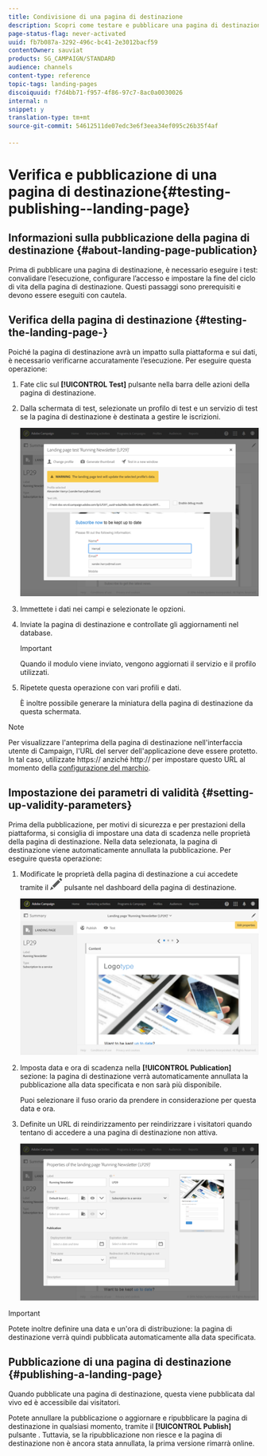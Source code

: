 ```yaml
---
title: Condivisione di una pagina di destinazione
description: Scopri come testare e pubblicare una pagina di destinazione in Adobe Campaign.
page-status-flag: never-activated
uuid: fb7b087a-3292-496c-bc41-2e3012bacf59
contentOwner: sauviat
products: SG_CAMPAIGN/STANDARD
audience: channels
content-type: reference
topic-tags: landing-pages
discoiquuid: f7d4bb71-f957-4f86-97c7-8ac0a0030026
internal: n
snippet: y
translation-type: tm+mt
source-git-commit: 54612511de07edc3e6f3eea34ef095c26b35f4af

---
```



# Verifica e pubblicazione di una pagina di destinazione{#testing-publishing--landing-page}

## Informazioni sulla pubblicazione della pagina di destinazione {#about-landing-page-publication}

Prima di pubblicare una pagina di destinazione, è necessario eseguire i test: convalidare l’esecuzione, configurare l’accesso e impostare la fine del ciclo di vita della pagina di destinazione. Questi passaggi sono prerequisiti e devono essere eseguiti con cautela.

## Verifica della pagina di destinazione {#testing-the-landing-page-}

Poiché la pagina di destinazione avrà un impatto sulla piattaforma e sui dati, è necessario verificarne accuratamente l’esecuzione. Per eseguire questa operazione:

1. Fate clic sul **[!UICONTROL Test]** pulsante nella barra delle azioni della pagina di destinazione.
1. Dalla schermata di test, selezionate un profilo di test e un servizio di test se la pagina di destinazione è destinata a gestire le iscrizioni.

   ![](assets/lp_test_2.png)

1. Immettete i dati nei campi e selezionate le opzioni.
1. Inviate la pagina di destinazione e controllate gli aggiornamenti nel database.

   >[!IMPORTANT]
   >
   >Quando il modulo viene inviato, vengono aggiornati il servizio e il profilo utilizzati.

1. Ripetete questa operazione con vari profili e dati.

   È inoltre possibile generare la miniatura della pagina di destinazione da questa schermata.

>[!NOTE]
>
>Per visualizzare l&#39;anteprima della pagina di destinazione nell&#39;interfaccia utente di Campaign, l&#39;URL del server dell&#39;applicazione deve essere protetto. In tal caso, utilizzate https:// anziché http:// per impostare questo URL al momento della [configurazione del marchio](../../administration/using/branding.md#configuring-and-using-brands).

## Impostazione dei parametri di validità {#setting-up-validity-parameters}

Prima della pubblicazione, per motivi di sicurezza e per prestazioni della piattaforma, si consiglia di impostare una data di scadenza nelle proprietà della pagina di destinazione. Nella data selezionata, la pagina di destinazione viene automaticamente annullata la pubblicazione. Per eseguire questa operazione:

1. Modificate le proprietà della pagina di destinazione a cui accedete tramite il ![](assets/edit_darkgrey-24px.png) pulsante nel dashboard della pagina di destinazione.

   ![](assets/lp_edit_properties_button.png)

1. Imposta data e ora di scadenza nella **[!UICONTROL Publication]** sezione: la pagina di destinazione verrà automaticamente annullata la pubblicazione alla data specificata e non sarà più disponibile.

   Puoi selezionare il fuso orario da prendere in considerazione per questa data e ora.

1. Definite un URL di reindirizzamento per reindirizzare i visitatori quando tentano di accedere a una pagina di destinazione non attiva.

   ![](assets/lp_settings_general.png)

>[!IMPORTANT]
>
>Potete inoltre definire una data e un&#39;ora di distribuzione: la pagina di destinazione verrà quindi pubblicata automaticamente alla data specificata.

## Pubblicazione di una pagina di destinazione {#publishing-a-landing-page}

Quando pubblicate una pagina di destinazione, questa viene pubblicata dal vivo ed è accessibile dai visitatori.

Potete annullare la pubblicazione o aggiornare e ripubblicare la pagina di destinazione in qualsiasi momento, tramite il **[!UICONTROL Publish]** pulsante . Tuttavia, se la ripubblicazione non riesce e la pagina di destinazione non è ancora stata annullata, la prima versione rimarrà online.

